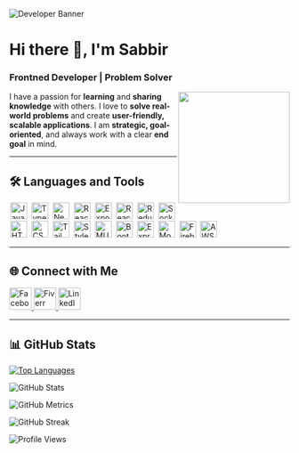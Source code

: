 ![Developer Banner](https://i.ibb.co/2tT5v6v/modern-dev-banner.jpg)

# Hi there 👋, I'm Sabbir
### Frontned Developer | Problem Solver

<img alt="" src=https://github.com/dinushchathurya/dinushchathurya/blob/master/cat.png width=200 align=right>

I have a passion for **learning** and **sharing knowledge** with others. I love to **solve real-world problems** and create **user-friendly, scalable applications**. I am **strategic, goal-oriented**, and always work with a clear **end goal** in mind.


---

## 🛠️ Languages and Tools
<p>
  <img src="https://img.shields.io/badge/javascript-%23323330.svg?style=flat&logo=javascript&logoColor=%23F7DF1E" alt="JavaScript" height="30" hspace="2">
  <img src="https://img.shields.io/badge/typescript-%23007ACC.svg?style=flat&logo=typescript&logoColor=white" alt="TypeScript" height="30" hspace="2">
  <img src="https://img.shields.io/badge/Next-black?style=flat&logo=next.js&logoColor=white" alt="Next js" height="30" hspace="2">
  <img src="https://img.shields.io/badge/react_native-%2320232a.svg?style=flat&logo=react&logoColor=%2361DAFB" alt="React Native" height="30" hspace="2">
  <img src="https://img.shields.io/badge/expo-1C1E24?style=flat&logo=expo&logoColor=#D04A37" alt="Expo" height="30" hspace="2">
  <img src="https://img.shields.io/badge/react-%2320232a.svg?style=flat&logo=react&logoColor=%2361DAFB" alt="React" height="30" hspace="2">
  <img src="https://img.shields.io/badge/redux-%23593d88.svg?style=flat&logo=redux&logoColor=white" alt="Redux" height="30" hspace="2">
  <img src="https://img.shields.io/badge/Socket.io-black?style=flat&logo=socket.io&badgeColor=010101" alt="Socket io" height="30" hspace="2">
  <img src="https://img.shields.io/badge/html5-%23E34F26.svg?style=flat&logo=html5&logoColor=white" alt="HTML 5" height="30" hspace="2">
  <img src="https://img.shields.io/badge/css3-%231572B6.svg?style=flat&logo=css3&logoColor=white" alt="CSS3" height="30" hspace="2">
  <img src="https://img.shields.io/badge/tailwindcss-%2338B2AC.svg?style=flat&logo=tailwind-css&logoColor=white" alt="Tailwind css" height="30" hspace="2">
  <img src="https://img.shields.io/badge/styled--components-DB7093?style=flat&logo=styled-components&logoColor=white" alt="Styled component" height="30" hspace="2">
  <img src="https://img.shields.io/badge/MUI-%230081CB.svg?style=flat&logo=material-ui&logoColor=white" alt="MUI" height="30" hspace="2">
  <img src="https://img.shields.io/badge/bootstrap-%23563D7C.svg?style=flat&logo=bootstrap&logoColor=white" alt="Bootstrap" height="30" hspace="2">
  <img src="https://img.shields.io/badge/express.js-%23404d59.svg?style=flat&logo=express&logoColor=%2361DAFB" alt="Express js" height="30" hspace="2">
  <img src="https://img.shields.io/badge/MongoDB-%234ea94b.svg?style=flat&logo=mongodb&logoColor=white" alt="Mongo db" height="30" hspace="2">
  <img src="https://img.shields.io/badge/firebase-%23039BE5.svg?style=flat&logo=firebase" alt="Firebase" height="30" hspace="2">
  <img src="https://img.shields.io/badge/AWS-%23FF9900.svg?style=flat&logo=amazon-aws&logoColor=white" alt="AWS" height="30" hspace="2">
</p>

---

## 🌐 Connect with Me
<p>
  <a href="https://www.facebook.com/neamul.sabbir" target="_blank">
    <img src="https://i.ibb.co/BtbDHY1/facebook.png" alt="Facebook" height="40">
  </a>
  <a href="https://www.fiverr.com/sabbir520" target="_blank">
    <img src="https://i.ibb.co/W3zL3P3/fiverr.png" alt="Fiverr" height="40">
  </a>
  <a href="https://www.linkedin.com/in/neamul-sabbir/" target="_blank">
    <img src="https://i.ibb.co/WPQ3DyF/linkedin.png" alt="LinkedIn" height="40">
  </a>
</p>

---

## 📊 GitHub Stats
[![Top Languages](https://github-readme-stats.vercel.app/api/top-langs/?username=neamulsabbir&layout=compact)](https://github.com/neamulsabbir)

![GitHub Stats](https://github-readme-stats.vercel.app/api?username=neamulsabbir&show_icons=true)

![GitHub Metrics](https://metrics.lecoq.io/neamulsabbir)

![GitHub Streak](https://streak-stats.demolab.com/?user=neamulsabbir)

![Profile Views](https://komarev.com/ghpvc/?username=neamulsabbir)
